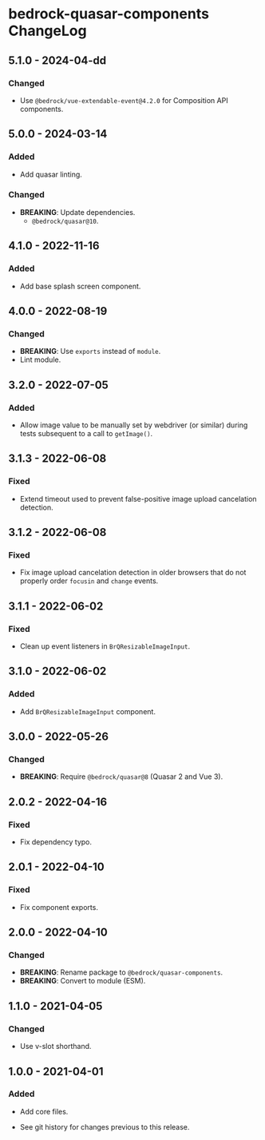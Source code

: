 # bedrock-quasar-components ChangeLog

## 5.1.0 - 2024-04-dd

### Changed
- Use `@bedrock/vue-extendable-event@4.2.0` for Composition API components.

## 5.0.0 - 2024-03-14

### Added
- Add quasar linting.

### Changed
- **BREAKING**: Update dependencies.
  - `@bedrock/quasar@10`.

## 4.1.0 - 2022-11-16

### Added
- Add base splash screen component.

## 4.0.0 - 2022-08-19

### Changed
- **BREAKING**: Use `exports` instead of `module`.
- Lint module.

## 3.2.0 - 2022-07-05

### Added
- Allow image value to be manually set by webdriver (or similar) during
  tests subsequent to a call to `getImage()`.

## 3.1.3 - 2022-06-08

### Fixed
- Extend timeout used to prevent false-positive image upload
  cancelation detection.

## 3.1.2 - 2022-06-08

### Fixed
- Fix image upload cancelation detection in older browsers that
  do not properly order `focusin` and `change` events.

## 3.1.1 - 2022-06-02

### Fixed
- Clean up event listeners in `BrQResizableImageInput`.

## 3.1.0 - 2022-06-02

### Added
- Add `BrQResizableImageInput` component.

## 3.0.0 - 2022-05-26

### Changed
- **BREAKING**: Require `@bedrock/quasar@8` (Quasar 2 and Vue 3).

## 2.0.2 - 2022-04-16

### Fixed
- Fix dependency typo.

## 2.0.1 - 2022-04-10

### Fixed
- Fix component exports.

## 2.0.0 - 2022-04-10

### Changed
- **BREAKING**: Rename package to `@bedrock/quasar-components`.
- **BREAKING**: Convert to module (ESM).

## 1.1.0 - 2021-04-05

### Changed
- Use v-slot shorthand.

## 1.0.0 - 2021-04-01

### Added
- Add core files.

- See git history for changes previous to this release.
